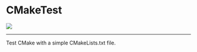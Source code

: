 # CMakeTest

![](https://cmake.org/wp-content/uploads/2023/08/CMake-Logo.svg)

---

Test CMake with a simple CMakeLists.txt file.
